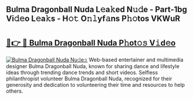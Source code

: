 ## Bulma Dragonball Nuda L𝚎a𝚔ed N𝚞𝚍e - Part-1bg Vi𝚍𝚎o L𝚎a𝚔s - H𝚘𝚝 O𝚗𝚕yf𝚊ns P𝚑𝚘tos VKWuR

# <h2><a href="http://kf1exwf.oniu.top/?m=Bulma+Dragonball+Nuda">🔗👉 🔴 Bulma Dragonball Nuda P𝚑ot𝚘𝚜 V𝚒d𝚎o</a></h2>

[![Bulma Dragonball Nuda Nu𝚍e𝚜](https://i.imgur.com/0qMVB7G.gif)](http://kf1exwf.oniu.top/?m=Bulma+Dragonball+Nuda)
Web-based entertainer and multimedia designer Bulma Dragonball Nuda, known for sharing dance and lifestyle ideas through trending dance trends and short videos. Selfless philanthropist volunteer Bulma Dragonball Nuda, recognized for their generosity and dedication to volunteering their time and resources to help others.  
